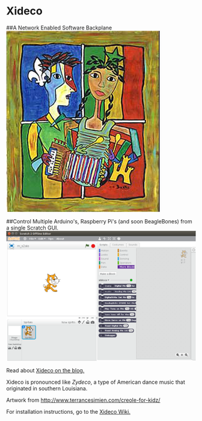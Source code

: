 # Xideco

##A Network Enabled Software Backplane
![](https://github.com/MrYsLab/xideco/blob/master/documentation/images/kids.jpg)

##Control Multiple Arduino's, Raspberry Pi's (and soon BeagleBones) from a single Scratch GUI.
![](https://github.com/MrYsLab/xideco/blob/master/documentation/images/scratch.png)


Read about [Xideco on the blog.](http://mryslab.blogspot.com/)

    
Xideco is pronounced like _*Zydeco*_, a type of American dance music that originated in southern Louisiana.

       
Artwork from http://www.terrancesimien.com/creole-for-kidz/

For installation instructions, go to the [Xideco Wiki.](https://github.com/MrYsLab/xideco/wiki)